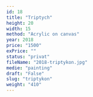 ```yaml
---
id: 18
title: "Triptych"
height: 20
width: 15
method: "Acrylic on canvas"
year: 2018
price: "1500"
exPrice: ""
status: "privat"
fileName: "2018-triptykon.jpg"
medie: "painting"
draft: "False"
slug: "triptykon"
weight: "410"
---
```

